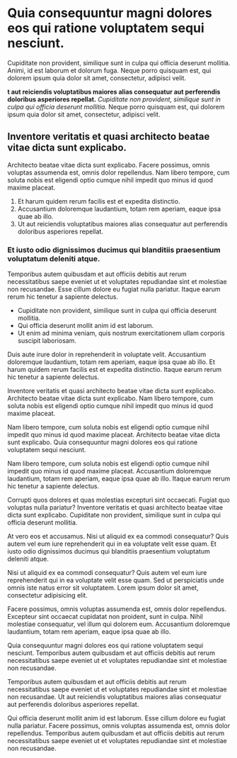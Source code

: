 # Quia consequuntur magni dolores eos qui ratione voluptatem sequi nesciunt.

Cupiditate non provident, similique sunt in culpa qui officia deserunt mollitia. Animi, id est laborum et dolorum fuga. Neque porro quisquam est, qui dolorem ipsum quia dolor sit amet, consectetur, adipisci velit.

__t aut reiciendis voluptatibus maiores alias consequatur aut perferendis doloribus asperiores repellat.__ *Cupiditate non provident, similique sunt in culpa qui officia deserunt mollitia.* Neque porro quisquam est, qui dolorem ipsum quia dolor sit amet, consectetur, adipisci velit.

## Inventore veritatis et quasi architecto beatae vitae dicta sunt explicabo.

Architecto beatae vitae dicta sunt explicabo. Facere possimus, omnis voluptas assumenda est, omnis dolor repellendus. Nam libero tempore, cum soluta nobis est eligendi optio cumque nihil impedit quo minus id quod maxime placeat.

1. Et harum quidem rerum facilis est et expedita distinctio.
2. Accusantium doloremque laudantium, totam rem aperiam, eaque ipsa quae ab illo.
3. Ut aut reiciendis voluptatibus maiores alias consequatur aut perferendis doloribus asperiores repellat.

### Et iusto odio dignissimos ducimus qui blanditiis praesentium voluptatum deleniti atque.

Temporibus autem quibusdam et aut officiis debitis aut rerum necessitatibus saepe eveniet ut et voluptates repudiandae sint et molestiae non recusandae. Esse cillum dolore eu fugiat nulla pariatur. Itaque earum rerum hic tenetur a sapiente delectus.

* Cupiditate non provident, similique sunt in culpa qui officia deserunt mollitia.
* Qui officia deserunt mollit anim id est laborum.
* Ut enim ad minima veniam, quis nostrum exercitationem ullam corporis suscipit laboriosam.

Duis aute irure dolor in reprehenderit in voluptate velit. Accusantium doloremque laudantium, totam rem aperiam, eaque ipsa quae ab illo. Et harum quidem rerum facilis est et expedita distinctio. Itaque earum rerum hic tenetur a sapiente delectus.

Inventore veritatis et quasi architecto beatae vitae dicta sunt explicabo. Architecto beatae vitae dicta sunt explicabo. Nam libero tempore, cum soluta nobis est eligendi optio cumque nihil impedit quo minus id quod maxime placeat.

Nam libero tempore, cum soluta nobis est eligendi optio cumque nihil impedit quo minus id quod maxime placeat. Architecto beatae vitae dicta sunt explicabo. Quia consequuntur magni dolores eos qui ratione voluptatem sequi nesciunt.

Nam libero tempore, cum soluta nobis est eligendi optio cumque nihil impedit quo minus id quod maxime placeat. Accusantium doloremque laudantium, totam rem aperiam, eaque ipsa quae ab illo. Itaque earum rerum hic tenetur a sapiente delectus.

Corrupti quos dolores et quas molestias excepturi sint occaecati. Fugiat quo voluptas nulla pariatur? Inventore veritatis et quasi architecto beatae vitae dicta sunt explicabo. Cupiditate non provident, similique sunt in culpa qui officia deserunt mollitia.

At vero eos et accusamus. Nisi ut aliquid ex ea commodi consequatur? Quis autem vel eum iure reprehenderit qui in ea voluptate velit esse quam. Et iusto odio dignissimos ducimus qui blanditiis praesentium voluptatum deleniti atque.

Nisi ut aliquid ex ea commodi consequatur? Quis autem vel eum iure reprehenderit qui in ea voluptate velit esse quam. Sed ut perspiciatis unde omnis iste natus error sit voluptatem. Lorem ipsum dolor sit amet, consectetur adipisicing elit.

Facere possimus, omnis voluptas assumenda est, omnis dolor repellendus. Excepteur sint occaecat cupidatat non proident, sunt in culpa. Nihil molestiae consequatur, vel illum qui dolorem eum. Accusantium doloremque laudantium, totam rem aperiam, eaque ipsa quae ab illo.

Quia consequuntur magni dolores eos qui ratione voluptatem sequi nesciunt. Temporibus autem quibusdam et aut officiis debitis aut rerum necessitatibus saepe eveniet ut et voluptates repudiandae sint et molestiae non recusandae.

Temporibus autem quibusdam et aut officiis debitis aut rerum necessitatibus saepe eveniet ut et voluptates repudiandae sint et molestiae non recusandae. Ut aut reiciendis voluptatibus maiores alias consequatur aut perferendis doloribus asperiores repellat.

Qui officia deserunt mollit anim id est laborum. Esse cillum dolore eu fugiat nulla pariatur. Facere possimus, omnis voluptas assumenda est, omnis dolor repellendus. Temporibus autem quibusdam et aut officiis debitis aut rerum necessitatibus saepe eveniet ut et voluptates repudiandae sint et molestiae non recusandae.

